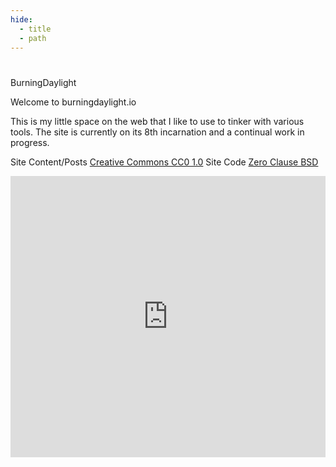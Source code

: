 ```yaml
---
hide:
  - title
  - path
---
```


# 

<style>
  .md-typeset h1,
  .md-content__button {
    display: none;
  }
</style>

<p class="app-title color-run">BurningDaylight</p>

Welcome to burningdaylight.io

This is my little space on the web that I like to use to tinker with various tools. The site is currently on its 8th
incarnation and a continual work in progress.

Site Content/Posts [Creative Commons CC0 1.0](https://creativecommons.org/publicdomain/zero/1.0/)
Site Code [Zero Clause BSD](https://opensource.org/licenses/0BSD)

<section>
<iframe allow="autoplay *; encrypted-media *;" frameborder="0" height="450" style="width:100%;max-width:660px;overflow:hidden;background:transparent;" sandbox="allow-forms allow-popups allow-same-origin allow-scripts allow-storage-access-by-user-activation allow-top-navigation-by-user-activation" src="https://embed.music.apple.com/us/playlist/acid-jazz-essentials/pl.d08fd25ecbf44c67bfc8d838abfdead8"></iframe>
</section>
